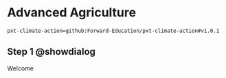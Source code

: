 # Advanced Agriculture

```package
pxt-climate-action=github:Forward-Education/pxt-climate-action#v1.0.1
```
## Step 1 @showdialog

Welcome